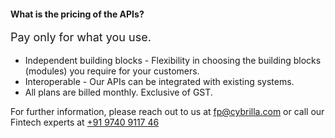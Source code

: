 #### What is the pricing of the APIs?

<p style="font-size:18px">Pay only for what you use.</p>


- Independent building blocks - Flexibility in choosing the building blocks (modules) you require for your customers. 
- Interoperable - Our APIs can be integrated with existing systems.
- All plans are billed monthly. Exclusive of GST.

For further information, please reach out to us at [fp@cybrilla.com](mailto:fp@cybrilla.com) or call our Fintech experts at [+91 9740 9117 46](tel:+919740911746)